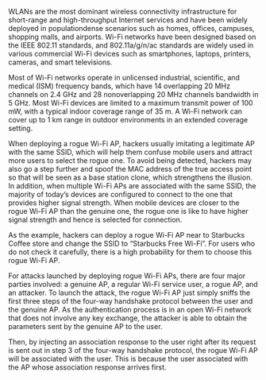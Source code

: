 WLANs are the most dominant wireless connectivity infrastructure for short-range and high-throughput 
Internet services and have been widely deployed in populationdense scenarios such as homes, offices, 
campuses, shopping malls, and airports. Wi-Fi networks have been designed based on the 
IEEE 802.11 standards, and 802.11a/g/n/ac standards are widely used in various commercial Wi-Fi devices 
such as smartphones, laptops, printers, cameras, and smart televisions.

Most of Wi-Fi networks operate in unlicensed industrial, scientific, and medical (ISM) frequency bands, 
which have 14 overlapping 20 MHz channels on 2.4 GHz and 28 nonoverlapping 20 MHz channels bandwidth in 5 GHz. 
Most Wi-Fi devices are limited to a maximum transmit power of 100 mW, with a typical indoor coverage range of 35 m.
A Wi-Fi network can cover up to 1 km range in outdoor environments in an extended coverage setting.

When deploying a rogue Wi-Fi AP, hackers usually imitating a legitimate AP with the same SSID, which will help 
them confuse mobile users and attract more users to select the rogue one. To avoid being detected, hackers may 
also go a step further and spoof the MAC address of the true access point so that will be seen as a base 
station clone, which strengthens the illusion. In addition, when multiple Wi-Fi APs are associated with 
the same SSID, the majority of today’s devices are configured to connect to the one that provides higher 
signal strength. When mobile devices are closer to the rogue Wi-Fi AP than the genuine one, 
the rogue one is like to have higher signal strength and hence is selected for connection.
 
As the example, hackers can deploy a rogue Wi-Fi AP near to Starbucks Coffee store and change the SSID to 
“Starbucks Free Wi-Fi”. For users who do not check it carefully, there is a high probability for them 
to choose this rogue Wi-Fi AP.
 
For attacks launched by deploying rogue Wi-Fi APs, there are four major parties involved: a genuine AP, 
a regular Wi-Fi service user, a rogue AP, and an attacker. To launch the attack, the rogue Wi-Fi AP 
just simply sniffs the first three steps of the four-way handshake protocol between the user and the genuine AP. 
As the authentication process is in an open Wi-Fi network that does not involve any key exchange, the attacker 
is able to obtain the parameters sent by the genuine AP to the user. 

Then, by injecting an association response to the user right after its request is sent out in step 3 of the 
four-way handshake protocol, the rogue Wi-Fi AP will be associated with the user. This is because the user 
associated with the AP whose association response arrives first.

